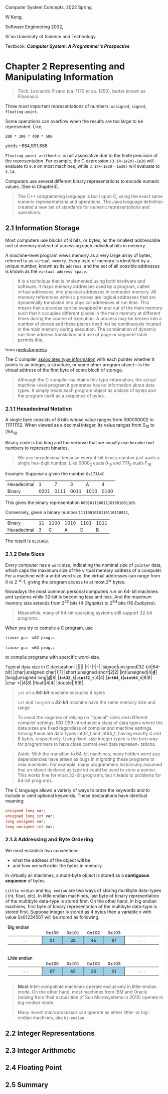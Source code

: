 Computer System Concepts, 2022 Spring.

W Kong,

Software Engineering 2002,

Xi'an Univercity of Science and Technology.

Textbook: ***Computer System: A Programmer's Prospective***

# Chapter 2 Representing and Manipulating Information
> Tirck: Leonardo Pisano (ca. 1170 to ca. 1250), better known as Fibonacci


Three most important representations of numbers: `unsigned`, `signed`, `floating-point`.

Some operations can overflow when the results are too large to be represented. Like, 
```
200 * 300 * 400 * 500
```
yields −884,901,888.

`Floating-point arithmetic` is not associative due to the finite precision of the representation.
For example, the C expression `(3.14+1e20)-1e20` will evaluate to `0.0` on most machines, while `3.14+(1e20- 1e20)` will evaluate to `3.14`. 

Computers use several different binary representations to encode numeric values. (See in Chapter3).

> The C++ programming language is built upon C, using the exact same numeric representations and operations. The Java language definition created a new set of standards for numeric representations and operations.


## 2.1 Information Storage

 Most computers use blocks of 8 bits, or bytes, as the smallest addressable unit of memory instead of accessing each individual bits in memory.

A machine-level program views memory as a very large array of bytes, referred to as `virtual memory`. Every byte of memory is identified by a unique number, known as its `address`, and the set of all possible addresses is known as the `virtual address space`.

>It is a technique that is implemented using both hardware and software. It maps memory addresses used by a program, called virtual addresses, into physical addresses in computer memory. All memory references within a process are logical addresses that are dynamically translated into physical addresses at run time. This means that a process can be swapped in and out of the main memory such that it occupies different places in the main memory at different times during the course of execution. A process may be broken into a number of pieces and these pieces need not be continuously located in the main memory during execution. The combination of dynamic run-time address translation and use of page or segment table permits this. 

from [geeksforgeeks](https://www.geeksforgeeks.org/virtual-memory-in-operating-system/?ref=gcse)

The C compiler <u>associates type information</u> with each pointer whether it points to an integer, a structure, or some other program object—is the virtual address of the first byte of some block of storage.

> Although the C compiler maintains this type information, the actual machine-level program it generates has no information about data types. It simply treats each program object as a block of bytes and the program itself as a sequence of bytes.

### 2.1.1 Hexadecimal Notation

A single byte consists of 8 bits whose value ranges from 000000002 to 111111112. When viewed as a decimal integer, its value ranges from 0<sub>10</sub> to 255<sub>10</sub>.

Binary code is too long and too verbose that we usually use `hexadecimal` numbers to represent binaries.

> We use hexadecimal because every 4-bit binary number just quals a single hex-digit number. Like 0000<sub>2</sub> euals 0<sub>16</sub> and 1111<sub>2</sub> euals F<sub>16</sub> 

Example:
Suppose a given the number `0x173A4C`

|||||||
|-|-|-|-|-|-|
|Hexadecimal|1|7|3|A|4|C|
|Binary| 0001| 0111 |0011 |1010 |0100 |1100|

This gives the binary representation `000101110011101001001100`.

Conversely, given a binary number `1111001010110110110011`,

|||||||
|-|-|-|-|-|-|
|Binary |11 |1100 |1010 |1101| 1011 |0011|
|Hexadecimal| 3| C |A |D |B |3|

The result is `0x3CADB`.

### 2.1.2 Data Sizes

Every computer has a `word` size, indicating the nominal size of `pointer` data, which caps the maximum size of the virtual memory address of a computer. For a machine with a w-bit word size, the virtual addresses can range from 0 to 2 <sup>w</sup>-1, giving the program access to at most 2<sup>w</sup> bytes.

Nowadays the most common personal computers run on  64-bit machines and systems while 32-bit is becoming less and less. And the maximum memory size extends from 2<sup>32</sup> bits (4 *Gigabits*) to 2<sup>64</sup> bits (16 *Exabytes*).

> Meanwhile, many of 64-bit operating systems still support 32-bit programs.

When you try to compile a C program, use
```cml
linux> gcc -m32 prog.c

linux> gcc -m64 prog.c

```
to compile programs with spercific word-size.

Typical data size in C declaration:
|||||
|-|-|-|-|
|signed|unsigned|32-bit|64-bit|
|char|unsigned char|1|1|
|short|unsigned short|2|2|
|int|unsigned|4|<u>***4***</u>|
|long|unsigned long|<u>***4***</u>|8|
|**`int32_t`**|**`uint32_t`**|4|4|
|**`int64_t`**|**`uint64_t`**|8|8|
|char *||4|8|
|float||4|4|
|double||8|8|

> `int` on a ***64-bit*** machine occupies 4 bytes
> 
> `int` and `long` on a ***32-bit*** machine have the same memory size and range
> 
> To avoid the vagaries of relying on “typical” sizes and different compiler settings, ISO C99 introduced a class of data types where the data sizes are fixed regardless of compiler and machine settings. Among these are data types int32_t and int64_t, having exactly 4 and 8 bytes, respectively. Using fixed-size integer types is the best way for programmers to have close control over data represen- tations.

> Aside: With the transition to 64-bit machines, many hidden word size dependencies have arisen as bugs in migrating these programs to new machines. For example, many programmers historically assumed that an object declared as type int could be used to store a pointer. This works fine for most 32-bit programs, but it leads to problems for 64-bit programs.


The C language allows a variety of ways to order the keywords and to include or omit optional keywords. These declarations have identical meaning:
```c
unsigned long var;
unsigned long int var;
long unsigned var;
long unsigned int var;
```

### 2.1.3 Addressing and Byte Ordering

 We must establish two conventions: 
 - what the address of the object will be
 - and how we will order the bytes in memory.

In virtually all machines, a multi-byte object is stored as a **contiguous sequence** of bytes.

`Little endian` and `Big endian` are two ways of storing multibyte data-types ( int, float, etc). In little endian machines, last byte of binary representation of the multibyte data-type is stored first. On the other hand, in big endian machines, first byte of binary representation of the multibyte data-type is stored first. 
Suppose integer is stored as 4 bytes then a variable x with value 0x01234567 will be stored as following.

![endian](./../src/1081648042029_.pic.jpg)

> **Most** Intel-compatible machines operate exclusively in little-endian mode. On the other hand, most machines from IBM and Oracle (arising from their acquisition of Sun Microsystems in 2010) operate in big-endian mode.
> 
> Many recent microprocessor can operate as either little- or big-endian machines, aka `bi-endian`.


## 2.2 Integer Representations 
## 2.3 Integer Arithmetic 
## 2.4 Floating Point 
## 2.5 Summary
